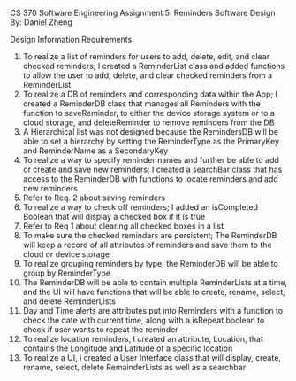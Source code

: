CS 370 Software Engineering
Assignment 5: Reminders Software Design
By: Daniel Zheng

Design Information Requirements
1) To realize a list of reminders for users to add, delete, edit, and clear checked reminders;
    I created a ReminderList class and added functions to allow the user to add, delete, and clear checked            reminders from a ReminderList
2) To realize a DB of reminders and corresponding data within the App;
    I created a ReminderDB class that manages all Reminders with the function to saveReminder, to either the          device storage system or to a cloud storage, and deleteReminder to remove reminders from the DB
3) A Hierarchical list was not designed because the RemindersDB will be able to set a hierarchy by setting the        ReminderType as the PrimaryKey and ReminderName as a SecondaryKey 
4) To realize a way to specify reminder names and further be able to add or create and save new reminders;            I created a searchBar class that has access to the ReminderDB with functions to locate reminders and add new      reminders
5) Refer to Req. 2 about saving reminders
6) To realize a way to check off reminders;
    I added an isCompleted Boolean that will display a checked box if it is true
7) Refer to Req 1 about clearing all checked boxes in a list
8) To make sure the checked reminders are persistent;
   The ReminderDB will keep a record of all attributes of reminders and save them to the cloud or device storage
9) To realize grouping reminders by type, the ReminderDB will be able to group by ReminderType
10) The ReminderDB will be able to contain multiple ReminderLists at a time, and the UI will have functions that      will be able to create, rename, select, and delete ReminderLists  
11) Day and Time alerts are attributes put into Reminders with a function to check the date with current time,        along with a isRepeat boolean to check if user wants to repeat the reminder
12) To realize location reminders, I created an attribute, Location, that contains the Longitude and Latitude of      a specific location
13) To realize a UI, i created a User Interface class that will display, create, rename, select, delete                RemainderLists as well as a searchbar

